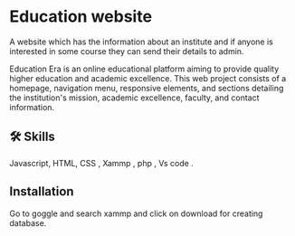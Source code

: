 
# Education website

A website which has the information about an institute and if anyone is interested in some course they can send their details to admin.

Education Era is an online educational platform aiming to provide quality higher education and academic excellence. This web project consists of a homepage, navigation menu, responsive elements, and sections detailing the institution's mission, academic excellence, faculty, and contact information.
## 🛠 Skills
Javascript, HTML, CSS , Xammp , php , Vs code .


## Installation

Go to goggle and search xammp and click on download for creating database.

```bash
  
```
    